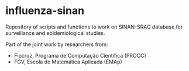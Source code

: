 # influenza-sinan
Repository of scripts and functions to work on SINAN-SRAG database for surveillance and epidemiological studies.

Part of the joint work by researchers from:
- Fiocruz, Programa de Computação Científica (PROCC)
- FGV, Escola de Matemática Aplicada (EMAp)
